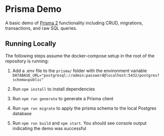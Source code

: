 # Prisma Demo

A basic demo of [Prisma 2](https://www.prisma.io/docs/) functionality including CRUD, migrations, transactions, and raw SQL queries.

## Running Locally

The following steps assume the docker-compose setup in the root of the repository is running:

1. Add a .env file to the `prisma/` folder with the environment variable `DATABASE_URL="postgresql://admin:password@localhost:5432/postgres?schema=public"`

2. Run `npm install` to install dependencies

3. Run `npm run generate` to generate a Prisma client

4. Run `npm run migrate` to apply the prisma schema to the local Postgres database  
 
5. Run `npm run build` and `npm start`. You should see console output indicating the demo was successful
